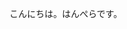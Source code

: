 こんにちは。はんぺらです。
<!---
hanpera55/hanpera55 is a ✨ special ✨ repository because its `README.md` (this file) appears on your GitHub profile.
You can click the Preview link to take a look at your changes.
--->
